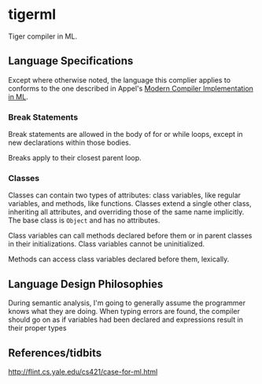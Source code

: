tigerml
=======

Tiger compiler in ML.

## Language Specifications

Except where otherwise noted, the language this complier applies to conforms to
the one described in Appel's [Modern Compiler Implementation in
ML](https://www.cs.princeton.edu/~appel/modern/ml/).

### Break Statements

Break statements are allowed in the body of for or while loops, except in new
declarations within those bodies.

Breaks apply to their closest parent loop.

### Classes

Classes can contain two types of attributes: class variables, like regular
variables, and methods, like functions. Classes extend a single other class,
inheriting all attributes, and overriding those of the same name implicitly.
The base class is `Object` and has no attributes.

Class variables can call methods declared before them or in parent classes in
their initializations. Class variables cannot be uninitialized.

Methods can access class variables declared before them, lexically.

## Language Design Philosophies

During semantic analysis, I'm going to generally assume the programmer knows
what they are doing.  When typing errors are found, the compiler should go on
as if variables had been declared and expressions result in their proper types

## References/tidbits

http://flint.cs.yale.edu/cs421/case-for-ml.html
